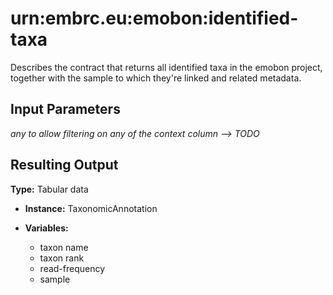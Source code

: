 # urn:embrc.eu:emobon:identified-taxa

Describes the contract that returns all identified taxa in the emobon project, together with the sample to which they're linked and related metadata.

## Input Parameters

*any to allow filtering on any of the context column --> TODO*

## Resulting Output

**Type:** Tabular data
- **Instance:** TaxonomicAnnotation

- **Variables:** 
    - taxon name
    - taxon rank
    - read-frequency
    - sample